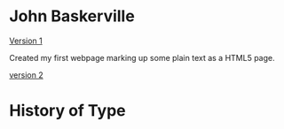 John Baskerville
================
[Version 1](https://laurafoy.github.io/john_baskerville/barskerville-one.html)

Created my first webpage marking up some plain text as a HTML5 page.

[version 2](https://github.com/LauraFoy/john_baskerville/blob/gh-pages/baskerville-one.html)









History of Type
===============
